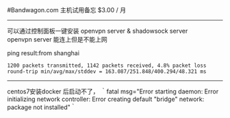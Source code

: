 #Bandwagon.com 主机试用备忘
$3.00 / 月

------
可以通过控制面板一键安装 openvpn server & shadowsock server  
openvpn server 能连上但是不能上网  

ping result:from shanghai
```
1200 packets transmitted, 1142 packets received, 4.8% packet loss
round-trip min/avg/max/stddev = 163.087/251.848/400.294/48.321 ms

```


------
centos7安装docker 后启动不了，
｀fatal msg="Error starting daemon: Error initializing network controller: Error creating default \"bridge\" network: package not installed"｀

